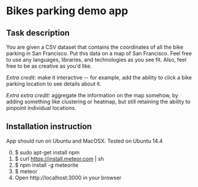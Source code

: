 Bikes parking demo app
======================

Task description
----------------
You are given a CSV dataset that contains the coordinates of all the bike parking in San Francisco. Put this data on a map of San Francisco. Feel free to use any languages, libraries, and technologies as you see fit. Also, feel free to be as creative as you'd like.

*Extra credit:* make it interactive -- for example, add the ability to click a bike parking location to see details about it.

*Extra extra credit:* aggregate the information on the map somehow, by adding something like clustering or heatmap, but still retaining the ability to pinpoint individual locations.

Installation instruction
------------------------
App should run on Ubuntu and MacOSX. Tested on Ubuntu 14.4

 0. $ sudo apt-get install npm
 1. $ curl https://install.meteor.com | sh
 2. $ npm install -g meteorite
 3. $ meteor
 3. Open http://localhost:3000 in your browser
